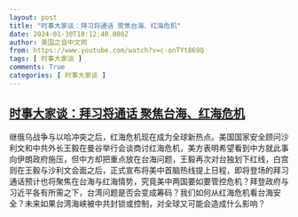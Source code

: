```yaml
---
layout: post
title: "时事大家谈：拜习将通话 聚焦台海、红海危机"
date: 2024-01-30T18:12:40.000Z
author: 美国之音中文网
from: https://www.youtube.com/watch?v=c-onTYt869Q
tags: [ 时事大家谈 ]
comments: True
categories: [ 时事大家谈 ]
---
```

<!--1706638360000-->
[时事大家谈：拜习将通话 聚焦台海、红海危机](https://www.youtube.com/watch?v=c-onTYt869Q)
------

<div>
继俄乌战争与以哈冲突之后，红海危机现在成为全球新热点。美国国家安全顾问沙利文和中共外长王毅在曼谷举行会谈商讨红海危机，美方表明希望看到中方就此事向伊朗政府施压，但中方却把重点放在台海问题，王毅再次对台独划下红线，白宫则在王毅与沙利文会面之后，正式宣布将美中首脑热线提上日程，即将登场的拜习通话预计也将聚焦在台海与红海情势，究竟美中两国要如要管控危机？拜登政府与习近平各有所需之下，台湾问题是否会变成筹码？我们如何从红海危机看台海安全？未来如果台湾海峡被中共封锁或控制，对全球又可能会造成什么影响？
</div>
